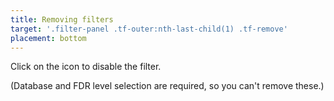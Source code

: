 ```yaml
---
title: Removing filters
target: '.filter-panel .tf-outer:nth-last-child(1) .tf-remove'
placement: bottom
---
```


Click on the <i class="el-icon-circle-close"></i> icon to disable the filter.

(Database and FDR level selection are required, so you can't remove these.)
